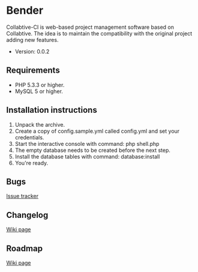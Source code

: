 # Bender

Collabtive-CI is web-based project management software based on Collabtive.
The idea is to maintain the compatibility with the original project adding new features.

* Version: 0.0.2


## Requirements

* PHP 5.3.3 or higher.
* MySQL 5 or higher.

## Installation instructions

1. Unpack the archive.
2. Create a copy of config.sample.yml called config.yml and set your credentials.
3. Start the interactive console with command: php shell.php
4. The empty database needs to be created before the next step.
5. Install the database tables with command: database:install
6. You're ready.

## Bugs

[Issue tracker](https://github.com/barbanet/bender/issues)

## Changelog

[Wiki page](https://github.com/barbanet/bender/wiki/Changelog)

## Roadmap

[Wiki page](https://github.com/barbanet/bender/wiki/Roadmap)
